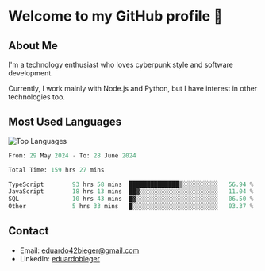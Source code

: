 # Welcome to my GitHub profile 👋

## About Me
I'm a technology enthusiast who loves cyberpunk style and software development.

Currently, I work mainly with Node.js and Python, but I have interest in other technologies too.

## Most Used Languages
![Top Languages](https://github-readme-stats.vercel.app/api/top-langs/?username=eduardobieger&layout=compact&theme=radical)

<!--START_SECTION:waka-->

```python
From: 29 May 2024 - To: 28 June 2024

Total Time: 159 hrs 27 mins

TypeScript        93 hrs 58 mins  ██████████████▒░░░░░░░░░░   56.94 %
JavaScript        18 hrs 13 mins  ██▓░░░░░░░░░░░░░░░░░░░░░░   11.04 %
SQL               10 hrs 43 mins  █▓░░░░░░░░░░░░░░░░░░░░░░░   06.50 %
Other             5 hrs 33 mins   █░░░░░░░░░░░░░░░░░░░░░░░░   03.37 %
```

<!--END_SECTION:waka-->

## Contact
- Email: eduardo42bieger@gmail.com 
- LinkedIn: [eduardobieger](https://www.linkedin.com/in/eduardo-bieger/)
